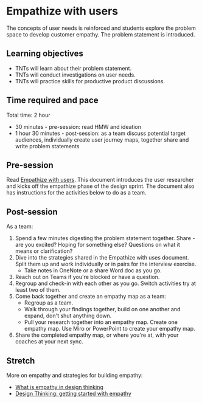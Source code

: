 # Empathize with users

The concepts of user needs is reinforced and students explore the problem space to develop customer empathy. The problem statement is introduced.

## Learning objectives

* TNTs will learn about their problem statement.
* TNTs will conduct investigations on user needs.
* TNTs will practice skills for productive product discussions.

## Time required and pace

Total time: 2 hour

* 30 minutes - pre-session: read HMW and ideation
* 1 hour 30 minutes - post-session: as a team discuss potential target audiences, individually create user journey maps, together share and write problem statements

## Pre-session

Read [Empathize with users](https://github.com/tnt-summer-academy/Curriculum/blob/main/Reference/Product%20decks/1.1%20-%20Empathize%20with%20users.pdf). This document introduces the user researcher and kicks off the empathize phase of the design sprint. The document also has instructions for the activities below to do as a team.

## Post-session

As a team:

1. Spend a few minutes digesting the problem statement together. Share - are you excited? Hoping for something else? Questions on what it means or clarification?
2. Dive into the strategies shared in the Empathize with uses document. Split them up and work individually or in pairs for the interview exercise.
    * Take notes in OneNote or a share Word doc as you go.
3. Reach out on Teams if you're blocked or have a question.
4. Regroup and check-in with each other as you go. Switch activities try at least two of them.
5. Come back together and create an empathy map as a team:
    * Regroup as a team.
    * Walk through your findings together, build on one another and expand, don't shut anything down.
    * Pull your research together into an empathy map. Create one empathy map. Use Miro or PowerPoint to create your empathy map.
6. Share the completed empathy map, or where you're at, with your coaches at your next sync.

## Stretch

More on empathy and strategies for building empathy:

* [What is empathy in design thinking](https://careerfoundry.com/en/blog/ux-design/what-is-empathy-in-design-thinking/)
* [Design Thinking: getting started with empathy](https://www.interaction-design.org/literature/article/design-thinking-getting-started-with-empathy)
